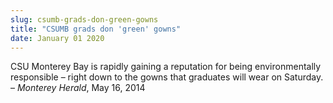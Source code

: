 ```yaml
---
slug: csumb-grads-don-green-gowns
title: "CSUMB grads don 'green' gowns"
date: January 01 2020
---
```


 
<p>
  CSU Monterey Bay is rapidly gaining a reputation for being environmentally
  responsible – right down to the gowns that graduates will wear on Saturday. –
  <em>Monterey Herald</em>, May 16, 2014
</p>
 
